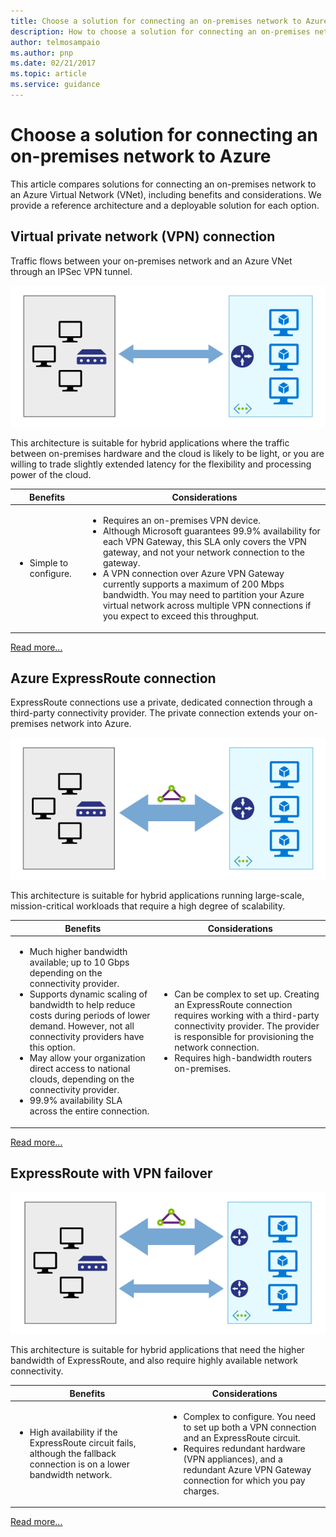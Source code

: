 ```yaml
---
title: Choose a solution for connecting an on-premises network to Azure
description: How to choose a solution for connecting an on-premises network to Azure.
author: telmosampaio
ms.author: pnp
ms.date: 02/21/2017
ms.topic: article
ms.service: guidance
---
```


# Choose a solution for connecting an on-premises network to Azure

This article compares solutions for connecting an on-premises network to an Azure Virtual Network (VNet), including benefits and considerations. We provide a reference architecture and a deployable solution for each option.

## Virtual private network (VPN) connection

Traffic flows between your on-premises network and an Azure VNet through an IPSec VPN tunnel.

[![VPN](./images/vpn.svg)][vpn]

This architecture is suitable for hybrid applications where the traffic between on-premises hardware and the cloud is likely to be light, or you are willing to trade slightly extended latency for the flexibility and processing power of the cloud.

<table>
<thead>
<tr><th>Benefits</th><th>Considerations</th></td>
<tbody>
<tr>
    <td>
        <ul><li>Simple to configure.</li></ul>
    </td>
    <td>
        <ul>
            <li>Requires an on-premises VPN device.</li>
            <li>Although Microsoft guarantees 99.9% availability for each VPN Gateway, this SLA only covers the VPN gateway, and not your network connection to the gateway.</li>
            <li>A VPN connection over Azure VPN Gateway currently supports a maximum of 200 Mbps bandwidth. You may need to partition your Azure virtual network across multiple VPN connections if you expect to exceed this throughput.</li>
        </ul>
    </td>
</tr>
</tbody>
</table>

[Read more...][vpn]

## Azure ExpressRoute connection

ExpressRoute connections use a private, dedicated connection through a third-party connectivity provider. The private connection extends your on-premises network into Azure. 

[![ExpressRoute](./images/expressroute.svg)][expressroute]

This architecture is suitable for hybrid applications running large-scale, mission-critical workloads that require a high degree of scalability.

<table>
<thead>
<tr><th>Benefits</th><th>Considerations</th></td>
<tbody>
<tr>
    <td>
        <ul>
            <li>Much higher bandwidth available; up to 10 Gbps depending on the connectivity provider.</li>
            <li>Supports dynamic scaling of bandwidth to help reduce costs during periods of lower demand. However, not all connectivity providers have this option.</li>
            <li>May allow your organization direct access to national clouds, depending on the connectivity provider.</li>
            <li>99.9% availability SLA across the entire connection.</li>
        </ul>
    </td>
    <td>
        <ul>
            <li>Can be complex to set up. Creating an ExpressRoute connection requires working with a third-party connectivity provider. The provider is responsible for provisioning the network connection.</li>
            <li>Requires high-bandwidth routers on-premises.</li>
        </ul>
    </td>
</tr>
</tbody>
</table>

[Read more...][expressroute]

## ExpressRoute with VPN failover

[![ExpressRoute with VPN ](./images/expressroute-vpn-failover.svg)][expressroute-vpn-failover]

This architecture is suitable for hybrid applications that need the higher bandwidth of ExpressRoute, and also require highly available network connectivity.

<table>
<thead>
<tr><th>Benefits</th><th>Considerations</th></td>
<tbody>
<tr>
    <td>
        <ul>
            <li>High availability if the ExpressRoute circuit fails, although the fallback connection is on a lower bandwidth network.</li>
        </ul>
    </td>
    <td>
        <ul>
            <li>Complex to configure. You need to set up both a VPN connection and an ExpressRoute circuit.</li>
            <li>Requires redundant hardware (VPN appliances), and a redundant Azure VPN Gateway connection for which you pay charges.</li>
        </ul>
    </td>
</tr>
</tbody>
</table>

[Read more...][expressroute-vpn-failover]

<!-- links -->
[expressroute]: ./expressroute.md
[expressroute-vpn-failover]: ./expressroute-vpn-failover.md
[vpn]: ./vpn.md